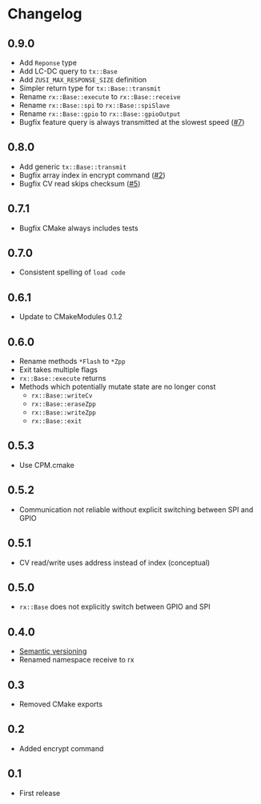 # Changelog

## 0.9.0
- Add `Reponse` type
- Add LC-DC query to `tx::Base`
- Add `ZUSI_MAX_RESPONSE_SIZE` definition
- Simpler return type for `tx::Base::transmit`
- Rename `rx::Base::execute` to `rx::Base::receive`
- Rename `rx::Base::spi` to `rx::Base::spiSlave`
- Rename `rx::Base::gpio` to `rx::Base::gpioOutput`
- Bugfix feature query is always transmitted at the slowest speed ([#7](https://github.com/ZIMO-Elektronik/ZUSI/issues/7))

## 0.8.0
- Add generic `tx::Base::transmit`
- Bugfix array index in encrypt command ([#2](https://github.com/ZIMO-Elektronik/ZUSI/issues/2))
- Bugfix CV read skips checksum ([#5](https://github.com/ZIMO-Elektronik/ZUSI/issues/5))

## 0.7.1
- Bugfix CMake always includes tests

## 0.7.0
- Consistent spelling of `load code`

## 0.6.1
- Update to CMakeModules 0.1.2

## 0.6.0
- Rename methods `*Flash` to `*Zpp`
- Exit takes multiple flags
- `rx::Base::execute` returns
- Methods which potentially mutate state are no longer const
  - `rx::Base::writeCv`
  - `rx::Base::eraseZpp`
  - `rx::Base::writeZpp`
  - `rx::Base::exit`

## 0.5.3
- Use CPM.cmake

## 0.5.2
- Communication not reliable without explicit switching between SPI and GPIO

## 0.5.1
- CV read/write uses address instead of index (conceptual)

## 0.5.0
- `rx::Base` does not explicitly switch between GPIO and SPI

## 0.4.0
- [Semantic versioning](https://semver.org)
- Renamed namespace receive to rx

## 0.3
- Removed CMake exports

## 0.2
- Added encrypt command

## 0.1
- First release
